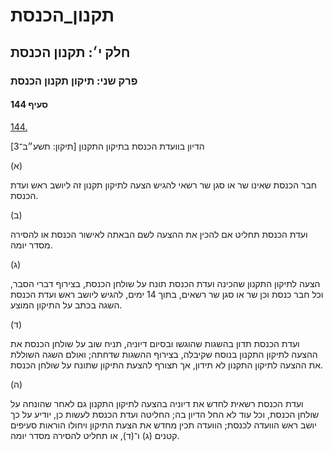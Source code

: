 # תקנון_הכנסת

## חלק י׳: תקנון הכנסת

### פרק שני: תיקון תקנון הכנסת

#### סעיף 144

[144.](https://he.wikisource.org/wiki/תקנון_הכנסת#s_yp_144)

הדיון בוועדת הכנסת בתיקון התקנון [תיקון: תשע״ב־3]

(א)

חבר הכנסת שאינו שר או סגן שר רשאי להגיש הצעה לתיקון תקנון זה ליושב ראש ועדת הכנסת.

(ב)

ועדת הכנסת תחליט אם להכין את ההצעה לשם הבאתה לאישור הכנסת או להסירה מסדר יומה.

(ג)

הצעה
לתיקון התקנון שהכינה ועדת הכנסת תונח על שולחן הכנסת, בצירוף דברי הסבר,
וכל חבר כנסת וכן שר או סגן שר רשאים, בתוך 14 ימים, להגיש ליושב ראש ועדת
הכנסת השגה בכתב על התיקון המוצע.

(ד)

ועדת הכנסת
תדון בהשגות שהוגשו ובסיום דיוניה, תניח שוב על שולחן הכנסת את ההצעה
לתיקון התקנון בנוסח שקיבלה, בצירוף ההשגות שדחתה; ואולם השגה השוללת את
ההצעה לתיקון התקנון לא תידון, אך תצורף להצעת התיקון שתונח על שולחן
הכנסת.

(ה)

ועדת הכנסת
רשאית לחדש את דיוניה בהצעה לתיקון התקנון גם לאחר שהונחה על שולחן הכנסת,
וכל עוד לא החל הדיון בה; החליטה ועדת הכנסת לעשות כן, יודיע על כך יושב
ראש הוועדה לכנסת; הוועדה תכין מחדש את הצעת התיקון ויחולו הוראות סעיפים
קטנים (ג) ו־(ד), או תחליט להסירה מסדר יומה.